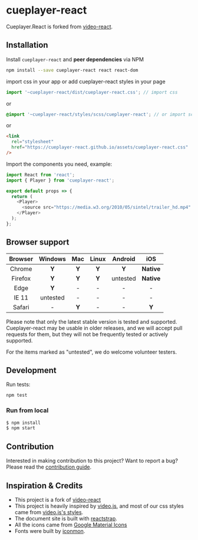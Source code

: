 # cueplayer-react

Cueplayer.React is forked from [video-react](https://github.com/video-react/video-react).

## Installation

Install `cueplayer-react` and **peer dependencies** via NPM

```sh
npm install --save cueplayer-react react react-dom
```

import css in your app or add cueplayer-react styles in your page

```jsx
import '~cueplayer-react/dist/cueplayer-react.css'; // import css
```

or

```scss
@import '~cueplayer-react/styles/scss/cueplayer-react'; // or import scss
```

or

```html
<link
  rel="stylesheet"
  href="https://cueplayer-react.github.io/assets/cueplayer-react.css"
/>
```

Import the components you need, example:

```js
import React from 'react';
import { Player } from 'cueplayer-react';

export default props => {
  return (
    <Player>
      <source src="https://media.w3.org/2010/05/sintel/trailer_hd.mp4" />
    </Player>
  );
};
```

## Browser support

| Browser | Windows  |  Mac  | Linux | Android  |    iOS     |
| :-----: | :------: | :---: | :---: | :------: | :--------: |
| Chrome  |  **Y**   | **Y** | **Y** |  **Y**   | **Native** |
| Firefox |  **Y**   | **Y** | **Y** | untested | **Native** |
|  Edge   |  **Y**   |   -   |   -   |    -     |     -      |
|  IE 11  | untested |   -   |   -   |    -     |     -      |
| Safari  |    -     | **Y** |   -   |    -     |   **Y**    |

Please note that only the latest stable version is tested and supported. Cueplayer-react may be usable in older releases, and we will accept pull requests for them, but they will not be frequently tested or actively supported.

For the items marked as "untested", we do welcome volunteer testers.

## Development

Run tests:

```sh
npm test
```

### Run from local

```bash
$ npm install
$ npm start
```

## Contribution

Interested in making contribution to this project? Want to report a bug? Please read the [contribution guide](CONTRIBUTION.md).

## Inspiration & Credits

- This project is a fork of [video-react](https://github.com/video-react/video-react)
- This project is heavily inspired by [video.js](http://www.videojs.com), and most of our css styles came from [video.js's styles](https://github.com/videojs/video.js/tree/master/src/css).
- The document site is built with [reactstrap](https://github.com/reactstrap/reactstrap).
- All the icons came from [Google Material Icons](https://material.io/icons/)
- Fonts were built by [iconmon](https://icomoon.io/).
